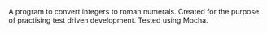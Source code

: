 A program to convert integers to roman numerals. Created for the purpose of practising test driven development. Tested using Mocha.
